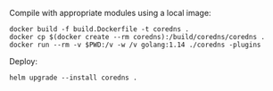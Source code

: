 Compile with appropriate modules using a local image:

```
docker build -f build.Dockerfile -t coredns .
docker cp $(docker create --rm coredns):/build/coredns/coredns .
docker run --rm -v $PWD:/v -w /v golang:1.14 ./coredns -plugins
```

Deploy:

```
helm upgrade --install coredns .
```
